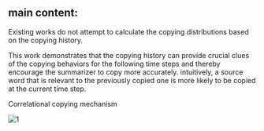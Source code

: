 main content:
---------
Existing works do not attempt to calculate the copying distributions based on the copying history.

This work demonstrates that the copying history can provide crucial clues of the copying behaviors for the following time steps and thereby encourage the summarizer to copy more accurately. intuitively,  a source word that is relevant to the previously copied one is more likely to be copied at the current time step.

Correlational copying mechanism

![1](https://user-images.githubusercontent.com/56755928/156164840-7c2dbd9d-1586-4595-8311-1ef329d9d048.png)
